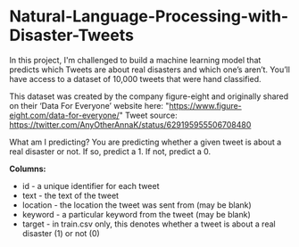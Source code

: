 # Natural-Language-Processing-with-Disaster-Tweets

In this project, I'm challenged to build a machine learning model that predicts which Tweets are about real disasters and which one’s aren’t.
You’ll have access to a dataset of 10,000 tweets that were hand classified.

This dataset was created by the company figure-eight and originally shared on their ‘Data For Everyone’ website here: "https://www.figure-eight.com/data-for-everyone/"
Tweet source: https://twitter.com/AnyOtherAnnaK/status/629195955506708480

What am I predicting?
You are predicting whether a given tweet is about a real disaster or not. If so, predict a 1. If not, predict a 0.

**Columns:**
* id - a unique identifier for each tweet
* text - the text of the tweet
* location - the location the tweet was sent from (may be blank)
* keyword - a particular keyword from the tweet (may be blank)
* target - in train.csv only, this denotes whether a tweet is about a real disaster (1) or not (0)
